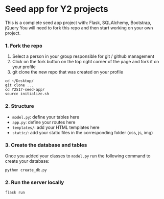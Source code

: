 # Seed app for Y2 projects

This is a complete seed app project with: Flask, SQLAlchemy, Bootstrap, jQuery
You will need to fork this repo and then start working on your own project.

### 1. Fork the repo

1. Select a person in your group responsible for git / github management
2. Click on the fork button on the top right corner of the page and fork it on your profile
3. git clone the new repo that was created on your profile

```
cd ~/Desktop/
git clone ...
cd Y2S17-seed-app/
source initialize.sh
```

### 2. Structure

* `model.py`: define your tables here
* `app.py`: define your routes here
* `templates/`: add your HTML templates here
* `static/`: add your static files in the corresponding folder (css, js, img)

### 3. Create the database and tables
Once you added your classes to `model.py` run the following command to create your database:

```
python create_db.py
```

### 2. Run the server locally

```
flask run
```
